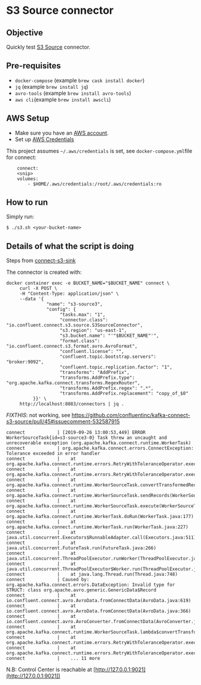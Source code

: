 # S3 Source connector

## Objective

Quickly test [S3 Source](https://docs.confluent.io/current/connect/kafka-connect-s3-source/index.html) connector.

## Pre-requisites

* `docker-compose` (example `brew cask install docker`)
* `jq` (example `brew install jq`)
* `avro-tools` (example `brew install avro-tools`)
* `aws cli`(example `brew install awscli`)

## AWS Setup

* Make sure you have an [AWS account](https://docs.aws.amazon.com/streams/latest/dev/before-you-begin.html#setting-up-sign-up-for-aws).
* Set up [AWS Credentials](https://docs.confluent.io/current/connect/kafka-connect-kinesis/quickstart.html#aws-credentials)

This project assumes `~/.aws/credentials` is set, see `docker-compose.yml`file for connect:

```
    connect:
    <snip>
    volumes:
        - $HOME/.aws/credentials:/root/.aws/credentials:ro
```


## How to run

Simply run:

```
$ ./s3.sh <your-bucket-name>
```

## Details of what the script is doing


Steps from [connect-s3-sink](../connect-s3-sink/README.md)


The connector is created with:

```
docker container exec -e BUCKET_NAME="$BUCKET_NAME" connect \
     curl -X POST \
     -H "Content-Type: application/json" \
     --data '{
               "name": "s3-source3",
               "config": {
                    "tasks.max": "1",
                    "connector.class": "io.confluent.connect.s3.source.S3SourceConnector",
                    "s3.region": "us-east-1",
                    "s3.bucket.name": "'"$BUCKET_NAME"'",
                    "format.class": "io.confluent.connect.s3.format.avro.AvroFormat",
                    "confluent.license": "",
                    "confluent.topic.bootstrap.servers": "broker:9092",
                    "confluent.topic.replication.factor": "1",
                    "transforms": "AddPrefix",
                    "transforms.AddPrefix.type": "org.apache.kafka.connect.transforms.RegexRouter",
                    "transforms.AddPrefix.regex": ".*",
                    "transforms.AddPrefix.replacement": "copy_of_$0"
          }}' \
     http://localhost:8083/connectors | jq .
```

*FIXTHIS*: not working, see https://github.com/confluentinc/kafka-connect-s3-source/pull/45#issuecomment-532587915

```
connect            | [2019-09-26 13:00:53,449] ERROR WorkerSourceTask{id=s3-source3-0} Task threw an uncaught and unrecoverable exception (org.apache.kafka.connect.runtime.WorkerTask)
connect            | org.apache.kafka.connect.errors.ConnectException: Tolerance exceeded in error handler
connect            |    at org.apache.kafka.connect.runtime.errors.RetryWithToleranceOperator.execAndHandleError(RetryWithToleranceOperator.java:178)
connect            |    at org.apache.kafka.connect.runtime.errors.RetryWithToleranceOperator.execute(RetryWithToleranceOperator.java:104)
connect            |    at org.apache.kafka.connect.runtime.WorkerSourceTask.convertTransformedRecord(WorkerSourceTask.java:284)
connect            |    at org.apache.kafka.connect.runtime.WorkerSourceTask.sendRecords(WorkerSourceTask.java:309)
connect            |    at org.apache.kafka.connect.runtime.WorkerSourceTask.execute(WorkerSourceTask.java:234)
connect            |    at org.apache.kafka.connect.runtime.WorkerTask.doRun(WorkerTask.java:177)
connect            |    at org.apache.kafka.connect.runtime.WorkerTask.run(WorkerTask.java:227)
connect            |    at java.util.concurrent.Executors$RunnableAdapter.call(Executors.java:511)
connect            |    at java.util.concurrent.FutureTask.run(FutureTask.java:266)
connect            |    at java.util.concurrent.ThreadPoolExecutor.runWorker(ThreadPoolExecutor.java:1149)
connect            |    at java.util.concurrent.ThreadPoolExecutor$Worker.run(ThreadPoolExecutor.java:624)
connect            |    at java.lang.Thread.run(Thread.java:748)
connect            | Caused by: org.apache.kafka.connect.errors.DataException: Invalid type for STRUCT: class org.apache.avro.generic.GenericData$Record
connect            |    at io.confluent.connect.avro.AvroData.fromConnectData(AvroData.java:619)
connect            |    at io.confluent.connect.avro.AvroData.fromConnectData(AvroData.java:366)
connect            |    at io.confluent.connect.avro.AvroConverter.fromConnectData(AvroConverter.java:80)
connect            |    at org.apache.kafka.connect.runtime.WorkerSourceTask.lambda$convertTransformedRecord$2(WorkerSourceTask.java:284)
connect            |    at org.apache.kafka.connect.runtime.errors.RetryWithToleranceOperator.execAndRetry(RetryWithToleranceOperator.java:128)
connect            |    at org.apache.kafka.connect.runtime.errors.RetryWithToleranceOperator.execAndHandleError(RetryWithToleranceOperator.java:162)
connect            |    ... 11 more
```

N.B: Control Center is reachable at [http://127.0.0.1:9021](http://127.0.0.1:9021])
